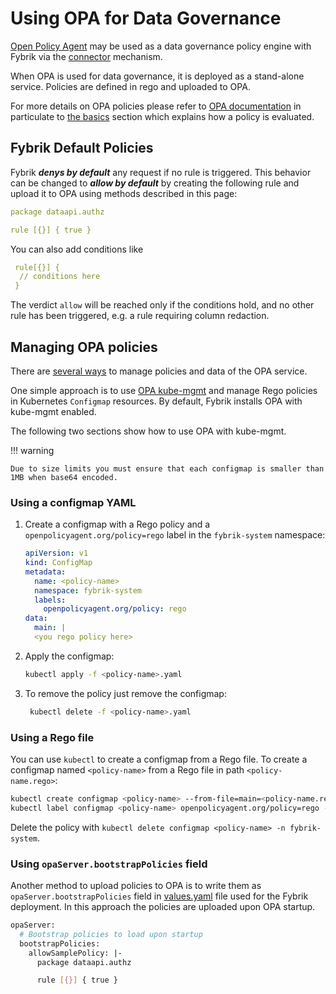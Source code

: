 # Using OPA for Data Governance
[Open Policy Agent](https://www.openpolicyagent.org/) may be used as a data governance policy engine with Fybrik via the [connector](https://fybrik.io/dev/concepts/connectors/) mechanism.

When OPA is used for data governance, it is deployed as a stand-alone service.  Policies are defined in rego and uploaded to OPA.

For more details on OPA policies please refer to [OPA documentation](https://www.openpolicyagent.org/docs/latest/policy-language/) in particulate to [the basics](https://www.openpolicyagent.org/docs/latest/policy-language/#the-basics) section which explains how a policy is evaluated.

## Fybrik Default Policies

Fybrik ***denys by default*** any request if no rule is triggered. This behavior can be changed to ***allow by default*** by creating the following rule and upload it to OPA using methods described in this page:

```yaml
package dataapi.authz

rule [{}] { true }
```

You can also add conditions like

```yaml
 rule[{}] {
  // conditions here
 }
```

The verdict `allow` will be reached only if the conditions hold, and no other rule has been triggered, e.g. a rule requiring column redaction.

## Managing OPA policies

There are [several ways](https://www.openpolicyagent.org/docs/latest/management/) to manage policies and data of the OPA service. 

One simple approach is to use [OPA kube-mgmt](https://github.com/open-policy-agent/kube-mgmt) and manage Rego policies in Kubernetes `Configmap` resources. By default, Fybrik installs OPA with kube-mgmt enabled. 

The following two sections show how to use OPA with kube-mgmt.

!!! warning 
    
    Due to size limits you must ensure that each configmap is smaller than 1MB when base64 encoded.

### Using a configmap YAML

1. Create a configmap with a Rego policy and a `openpolicyagent.org/policy=rego` label in the `fybrik-system` namespace:
    ```yaml
    apiVersion: v1
    kind: ConfigMap
    metadata:
      name: <policy-name>
      namespace: fybrik-system
      labels:
        openpolicyagent.org/policy: rego
    data:
      main: |
      <you rego policy here>
    ```
1. Apply the configmap:
    ```bash
    kubectl apply -f <policy-name>.yaml
    ```
1. To remove the policy just remove the configmap:
   ```bash
    kubectl delete -f <policy-name>.yaml
   ```

### Using a Rego file

You can use `kubectl` to create a configmap from a Rego file. To create a configmap named `<policy-name>` from a Rego file in path `<policy-name.rego>`:

```bash
kubectl create configmap <policy-name> --from-file=main=<policy-name.rego> -n fybrik-system
kubectl label configmap <policy-name> openpolicyagent.org/policy=rego -n fybrik-system
```

Delete the policy with `kubectl delete configmap <policy-name> -n fybrik-system`.


### Using `opaServer.bootstrapPolicies` field

Another method to upload policies to OPA is to write them as `opaServer.bootstrapPolicies` field in [values.yaml](https://raw.githubusercontent.com/fybrik/charts/master/charts/fybrik/values.yaml) file used for the Fybrik deployment.
In this approach the policies are uploaded upon OPA startup.

```bash
opaServer:
  # Bootstrap policies to load upon startup
  bootstrapPolicies:
    allowSamplePolicy: |-
      package dataapi.authz

      rule [{}] { true }
```
